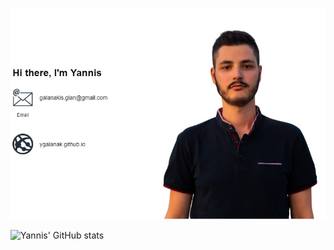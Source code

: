 [![Yannis](yannis.jpg)](https://www.yannisgalanakis.com)

![Yannis' GitHub stats](https://github-readme-stats.vercel.app/api?username=ygalanak&show_icons=true&theme=default&count_private=true&hide=stars,prs)
